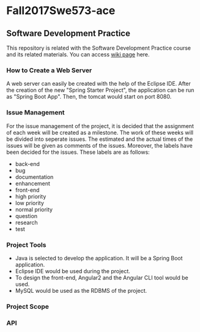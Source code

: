 # Fall2017Swe573-ace
## **Software Development Practice**
This repository is related with the Software Development Practice course and its related materials. You can access [wiki page](https://github.com/acersoz/Fall2017Swe573-ace/wiki) here.

### How to Create a Web Server

A web server can easily be created with the help of the Eclipse IDE. After the creation of the new "Spring Starter Project", the application can be run as "Spring Boot App". Then, the tomcat would start on port 8080.

### Issue Management

For the issue management of the project, it is decided that the assignment of each week will be created as a milestone. The work of these weeks will be divided into seperate issues. The estimated and the actual times of the issues will be given as comments of the issues.
Moreover, the labels have been decided for the issues. These labels are as follows:

* back-end
* bug
* documentation
* enhancement
* front-end
* high priority
* low priority
* normal priority
* question
* research
* test

### Project Tools

* Java is selected to develop the application. It will be a Spring Boot application.
* Eclipse IDE would be used during the project.
* To design the front-end, Angular2 and the Angular CLI tool would be used.
* MySQL would be used as the RDBMS of the project.

### Project Scope

### API
